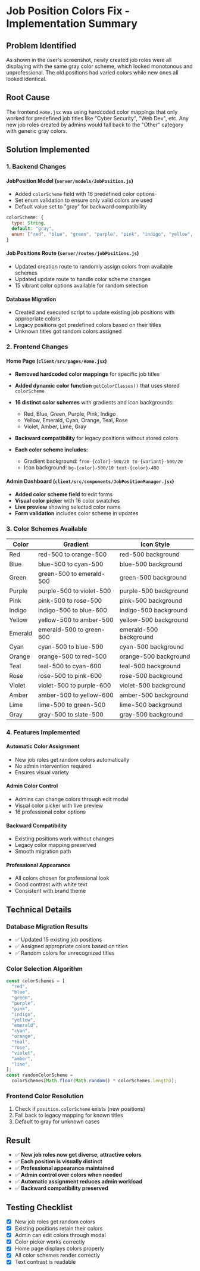 # Job Position Colors Fix - Implementation Summary

## Problem Identified

As shown in the user's screenshot, newly created job roles were all displaying with the same gray color scheme, which looked monotonous and unprofessional. The old positions had varied colors while new ones all looked identical.

## Root Cause

The frontend `Home.jsx` was using hardcoded color mappings that only worked for predefined job titles like "Cyber Security", "Web Dev", etc. Any new job roles created by admins would fall back to the "Other" category with generic gray colors.

## Solution Implemented

### 1. Backend Changes

#### **JobPosition Model (`server/models/JobPosition.js`)**

- Added `colorScheme` field with 16 predefined color options
- Set enum validation to ensure only valid colors are used
- Default value set to "gray" for backward compatibility

```javascript
colorScheme: {
  type: String,
  default: "gray",
  enum: ["red", "blue", "green", "purple", "pink", "indigo", "yellow", "emerald", "cyan", "orange", "teal", "rose", "violet", "amber", "lime", "gray"],
}
```

#### **Job Positions Route (`server/routes/jobPositions.js`)**

- Updated creation route to randomly assign colors from available schemes
- Updated update route to handle color scheme changes
- 15 vibrant color options available for random selection

#### **Database Migration**

- Created and executed script to update existing job positions with appropriate colors
- Legacy positions got predefined colors based on their titles
- Unknown titles got random colors assigned

### 2. Frontend Changes

#### **Home Page (`client/src/pages/Home.jsx`)**

- **Removed hardcoded color mappings** for specific job titles
- **Added dynamic color function** `getColorClasses()` that uses stored `colorScheme`
- **16 distinct color schemes** with gradients and icon backgrounds:

  - Red, Blue, Green, Purple, Pink, Indigo
  - Yellow, Emerald, Cyan, Orange, Teal, Rose
  - Violet, Amber, Lime, Gray

- **Backward compatibility** for legacy positions without stored colors
- **Each color scheme includes:**
  - Gradient background: `from-{color}-500/20 to-{variant}-500/20`
  - Icon background: `bg-{color}-500/10 text-{color}-400`

#### **Admin Dashboard (`client/src/components/JobPositionManager.jsx`)**

- **Added color scheme field** to edit forms
- **Visual color picker** with 16 color swatches
- **Live preview** showing selected color name
- **Form validation** includes color scheme in updates

### 3. Color Schemes Available

| Color   | Gradient                 | Icon Style             |
| ------- | ------------------------ | ---------------------- |
| Red     | red-500 to orange-500    | red-500 background     |
| Blue    | blue-500 to cyan-500     | blue-500 background    |
| Green   | green-500 to emerald-500 | green-500 background   |
| Purple  | purple-500 to violet-500 | purple-500 background  |
| Pink    | pink-500 to rose-500     | pink-500 background    |
| Indigo  | indigo-500 to blue-600   | indigo-500 background  |
| Yellow  | yellow-500 to amber-500  | yellow-500 background  |
| Emerald | emerald-500 to green-600 | emerald-500 background |
| Cyan    | cyan-500 to blue-500     | cyan-500 background    |
| Orange  | orange-500 to red-500    | orange-500 background  |
| Teal    | teal-500 to cyan-600     | teal-500 background    |
| Rose    | rose-500 to pink-600     | rose-500 background    |
| Violet  | violet-500 to purple-600 | violet-500 background  |
| Amber   | amber-500 to yellow-600  | amber-500 background   |
| Lime    | lime-500 to green-500    | lime-500 background    |
| Gray    | gray-500 to slate-500    | gray-500 background    |

### 4. Features Implemented

#### **Automatic Color Assignment**

- New job roles get random colors automatically
- No admin intervention required
- Ensures visual variety

#### **Admin Color Control**

- Admins can change colors through edit modal
- Visual color picker with live preview
- 16 professional color options

#### **Backward Compatibility**

- Existing positions work without changes
- Legacy color mapping preserved
- Smooth migration path

#### **Professional Appearance**

- All colors chosen for professional look
- Good contrast with white text
- Consistent with brand theme

## Technical Details

### Database Migration Results

- ✅ Updated 15 existing job positions
- ✅ Assigned appropriate colors based on titles
- ✅ Random colors for unrecognized titles

### Color Selection Algorithm

```javascript
const colorSchemes = [
  "red",
  "blue",
  "green",
  "purple",
  "pink",
  "indigo",
  "yellow",
  "emerald",
  "cyan",
  "orange",
  "teal",
  "rose",
  "violet",
  "amber",
  "lime",
];
const randomColorScheme =
  colorSchemes[Math.floor(Math.random() * colorSchemes.length)];
```

### Frontend Color Resolution

1. Check if `position.colorScheme` exists (new positions)
2. Fall back to legacy mapping for known titles
3. Default to gray for unknown cases

## Result

- ✅ **New job roles now get diverse, attractive colors**
- ✅ **Each position is visually distinct**
- ✅ **Professional appearance maintained**
- ✅ **Admin control over colors when needed**
- ✅ **Automatic assignment reduces admin workload**
- ✅ **Backward compatibility preserved**

## Testing Checklist

- [x] New job roles get random colors
- [x] Existing positions retain their colors
- [x] Admin can edit colors through modal
- [x] Color picker works correctly
- [x] Home page displays colors properly
- [x] All color schemes render correctly
- [x] Text contrast is readable
